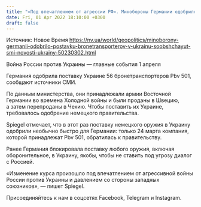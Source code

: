 ```yaml
---
title: "«Под впечатлением от агрессии РФ». Минобороны Германии одобрило поставку бронетранспортеров в Украину — CNN и Spiegel"
date: Fri, 01 Apr 2022 18:10:00 +0300
draft: false
---
```

Источник: Новое Время https://nv.ua/world/geopolitics/minoborony-germanii-odobrilo-postavku-bronetransporterov-v-ukrainu-soobshchayut-smi-novosti-ukrainy-50230302.html


Война России против Украины — главные события 1 апреля

Германия одобрила поставку Украине 56 бронетранспортеров Pbv 501, сообщают источники СМИ.



По данным министерства, они принадлежали армии Восточной Германии во времена Холодной войны и были проданы в Швецию, а затем перепроданы в Чехию. Чтобы поставить их Украине, требовалось одобрение немецкого правительства.

Spiegel отмечает, что в этот раз поставку немецкого оружия в Украину одобрили необычно быстро для Германии: только 24 марта компания, которой принадлежат Pbv 501, обратилась к правительству.

Ранее Германия блокировала поставку любого оружия, включая оборонительное, в Украину, якобы, чтобы не ставить под угрозу диалог с Россией. 

«Изменение курса произошло под впечатлением от агрессивной войны России против Украины и давлением со стороны западных союзников», — пишет Spiegel.

Присоединяйтесь к нам в соцсетях Facebook, Telegram и Instagram.
